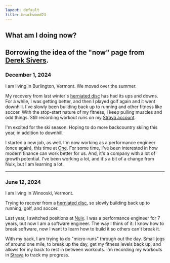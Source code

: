 ```yaml
---
layout: default
title: beachwood23
---
```



## What am I doing now?
Borrowing the idea of the "now" page from [Derek Sivers](https://sive.rs/now2).
---
### December 1, 2024

I am living in Burlington, Vermont. We moved over the summer. 

My recovery from last winter's [herniated disc](https://en.wikipedia.org/wiki/Spinal_disc_herniation) has had its ups and downs. For a while, I was getting better, and then I played golf again and it went downhill. I've slowly been building back up to running and other fitness like soccer. With the stop-start nature of my fitness, I keep pulling muscles and odd things. Still recording workout runs on my [Strava account](https://strava.app.link/YHUk3J60mKb).

I'm excited for the ski season. Hoping to do more backcountry skiing this year, in addition to downhill.

I started a new job, as well. I'm now working as a performance engineer (once again), this time at [One](www.one.app). For some time, I've been interested in how modern finance can work better for us. And, it's a company with a lot of growth potential. I've been working a lot, and it's a bit of a change from Nuix, but I am learning a lot.

---
### June 12, 2024

I am living in Winooski, Vermont.

Trying to recover from a [herniated disc](https://en.wikipedia.org/wiki/Spinal_disc_herniation), so slowly building back up to running, golf, and soccer.

Last year, I switched positions at [Nuix](https://www.nuix.com). I was a performance engineer for 7 years, but now I am a software engineer. The way I think of it: I know how to break software, now I want to learn how to build it so others can't break it.

With my back, I am trying to do "micro-runs" through out the day. Small jogs of around one mile, to break up the day, get my fitness levels back up, and allows for my back to rest in between workouts. I'm recording my workouts in [Strava](https://strava.app.link/YHUk3J60mKb) to track my progress.


